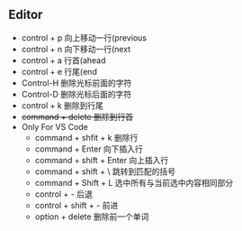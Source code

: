 ## Editor
- control + p 向上移动一行(previous
- control + n 向下移动一行(next
- control + a 行首(ahead
- control + e 行尾(end
- Control-H 删除光标前面的字符
- Control-D 删除光标后面的字符
- control + k 删除到行尾
- <del>command + delete 删除到行首</del>
- Only For VS Code
	* command + shfit + k 删除行
	* command + Enter 向下插入行
	* command + shift + Enter 向上插入行
	* command + shift + \ 跳转到匹配的括号
	* command + Shift + L 选中所有与当前选中内容相同部分
	* control + - 后退
	* control + shift + - 前进
	* option + delete 删除前一个单词